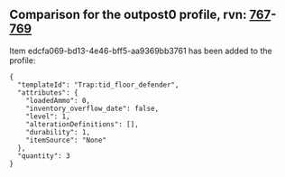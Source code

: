 ## Comparison for the outpost0 profile, rvn: [767](https://github.com/PRO100KatYT/FortniteProfileRevisions/tree/main/profiles/outpost0/767%20outpost0.json)-[769](https://github.com/PRO100KatYT/FortniteProfileRevisions/tree/main/profiles/outpost0/769%20outpost0.json)

Item edcfa069-bd13-4e46-bff5-aa9369bb3761 has been added to the profile:

```
{
  "templateId": "Trap:tid_floor_defender",
  "attributes": {
    "loadedAmmo": 0,
    "inventory_overflow_date": false,
    "level": 1,
    "alterationDefinitions": [],
    "durability": 1,
    "itemSource": "None"
  },
  "quantity": 3
}
```

<br><br>
